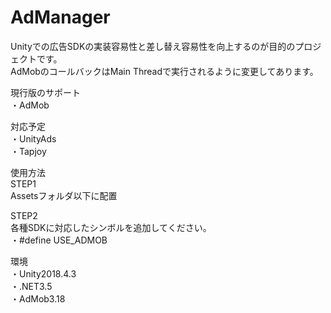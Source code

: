 # AdManager

Unityでの広告SDKの実装容易性と差し替え容易性を向上するのが目的のプロジェクトです。  
AdMobのコールバックはMain Threadで実行されるように変更してあります。

現行版のサポート  
・AdMob  

対応予定  
・UnityAds  
・Tapjoy  

使用方法  
STEP1  
Assetsフォルダ以下に配置  

STEP2  
各種SDKに対応したシンボルを追加してください。  
・#define USE_ADMOB  

環境  
・Unity2018.4.3  
・.NET3.5  
・AdMob3.18  
